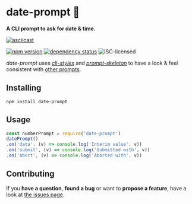 # date-prompt 📅

**A CLI prompt to ask for date & time.**

[![asciicast](https://asciinema.org/a/26269.png)](https://asciinema.org/a/26269)

[![npm version](https://img.shields.io/npm/v/date-prompt.svg)](https://www.npmjs.com/package/date-prompt)
[![dependency status](https://img.shields.io/david/derhuerst/date-prompt.svg)](https://david-dm.org/derhuerst/date-prompt)
![ISC-licensed](https://img.shields.io/github/license/derhuerst/date-prompt.svg)

*date-prompt* uses [*cli-styles*](https://github.com/derhuerst/cli-styles) and [*prompt-skeleton*](https://github.com/derhuerst/prompt-skeleton) to have a look & feel consistent with [other prompts](https://github.com/derhuerst/prompt-skeleton#prompts-using-prompt-skeleton).


## Installing

```shell
npm install date-prompt
```


## Usage

```js
const numberPrompt = require('date-prompt')
datePrompt()
.on('data', (v) => console.log('Interim value', v))
.on('submit', (v) => console.log('Submitted with', v))
.on('abort', (v) => console.log('Aborted with', v))
```


## Contributing

If you **have a question**, **found a bug** or want to **propose a feature**, have a look at [the issues page](https://github.com/derhuerst/date-prompt/issues).
